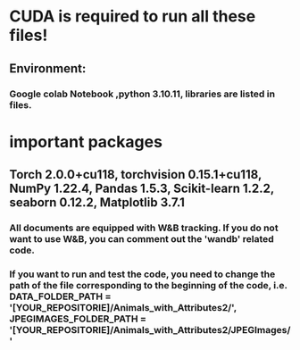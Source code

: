 # CUDA is required to run all these files!

## Environment: 
### Google colab Notebook ,python 3.10.11, libraries are listed in files.

# important packages
## Torch 2.0.0+cu118, torchvision 0.15.1+cu118, NumPy 1.22.4, Pandas 1.5.3, Scikit-learn 1.2.2, seaborn 0.12.2, Matplotlib 3.7.1

### All documents are equipped with W&B tracking. If you do not want to use W&B, you can comment out the 'wandb' related code.

### If you want to run and test the code, you need to change the path of the file corresponding to the beginning of the code, i.e. DATA_FOLDER_PATH = '[YOUR_REPOSITORIE]/Animals_with_Attributes2/', JPEGIMAGES_FOLDER_PATH = '[YOUR_REPOSITORIE]/Animals_with_Attributes2/JPEGImages/'